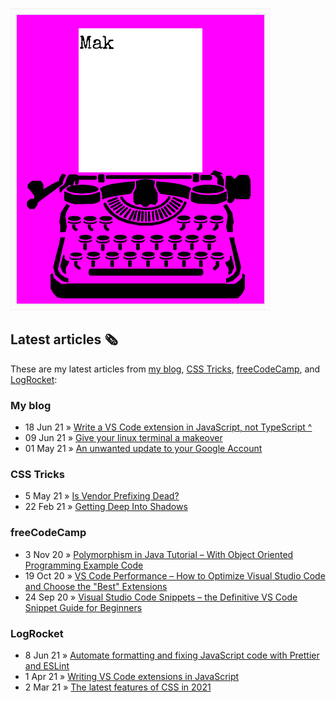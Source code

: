 ![quote](img/quote.gif)

## Latest articles 🗞️

These are my latest articles from [my blog](https://roboleary.net/blog), [CSS Tricks](https://css-tricks.com/author/robjoeol/), [freeCodeCamp](https://www.freecodecamp.org/news/author/rob/), and [LogRocket](https://blog.logrocket.com/author/rob-oleary/):

### My blog

<!-- BLOG:START -->
 - 18 Jun 21 » [Write a VS Code extension in JavaScript, not TypeScript ^](https://robole.github.io/2021/06/18/write-a-vscode-extension-in-javascript-not-typescript.html)
 - 09 Jun 21 » [Give your linux terminal a makeover](https://robole.github.io/2021/06/09/give-your-terminal-a-makeover.html)
 - 01 May 21 » [An unwanted update to your Google Account](https://robole.github.io/2021/05/01/unwated-change-to-your-google-account.html)<!-- BLOG:END -->

### CSS Tricks

- 5 May 21 » [Is Vendor Prefixing Dead?](https://css-tricks.com/is-vendor-prefixing-dead/)
- 22 Feb 21 » [Getting Deep Into Shadows](https://css-tricks.com/getting-deep-into-shadows/)

### freeCodeCamp

<!-- FCC:START -->
 - 3 Nov 20 » [Polymorphism in Java Tutorial – With Object Oriented Programming Example Code](https://www.freecodecamp.org/news/polymorphism-in-java-tutorial-with-object-oriented-programming-example-code/)
 - 19 Oct 20 » [VS Code Performance – How to Optimize Visual Studio Code and Choose the "Best" Extensions](https://www.freecodecamp.org/news/optimize-vscode-performance-best-extensions/)
 - 24 Sep 20 » [Visual Studio Code Snippets – the Definitive VS Code Snippet Guide for Beginners](https://www.freecodecamp.org/news/definitive-guide-to-snippets-visual-studio-code/)<!-- FCC:END -->

### LogRocket

<!-- LOG:START -->
 - 8 Jun 21 » [Automate formatting and fixing JavaScript code with Prettier and ESLint](https://blog.logrocket.com/automate-formatting-and-fixing-javascript-code-with-prettier-and-eslint/)
 - 1 Apr 21 » [Writing VS Code extensions in JavaScript](https://blog.logrocket.com/writing-vs-code-extensions-in-javascript/)
 - 2 Mar 21 » [The latest features of CSS in 2021](https://blog.logrocket.com/the-latest-features-of-css-in-2021/)<!-- LOG:END -->

